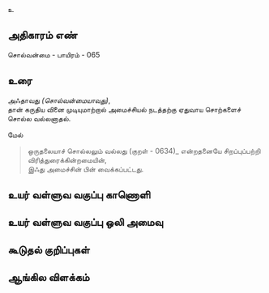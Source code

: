 உ


## அதிகாரம் எண்

சொல்வன்மை - பாயிரம் - 065
## உரை

அஃதாவது _(சொல்வன்மையாவது)_,  
தான் கருதிய வினை முடியுமாற்றால் அமைச்சியல் நடத்தற்கு ஏதுவாய சொற்களைச் சொல்ல வல்லனாதல்.  

மேல்   
>ஒருதலையாச் சொல்லலும் வல்லது (குறள் - 0634)_ என்றதனையே சிறப்புப்பற்றி விரித்துரைக்கின்றமையின்,  
இஃது அமைச்சின் பின் வைக்கப்பட்டது.


## உயர் வள்ளுவ வகுப்பு காணொளி


## உயர் வள்ளுவ வகுப்பு ஒலி அமைவு 


## கூடுதல் குறிப்புகள்


## ஆங்கில விளக்கம்

